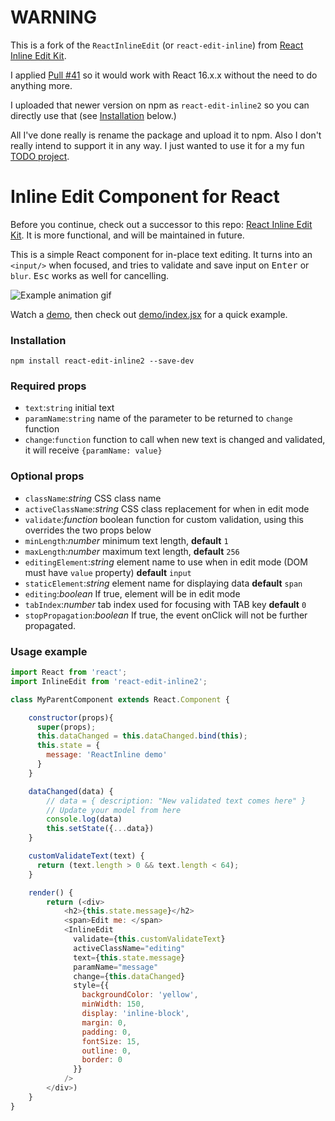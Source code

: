# WARNING

This is a fork of the `ReactInlineEdit` (or `react-edit-inline`) from
[React Inline Edit Kit](https://github.com/kaivi/ReactInlineEdit).

I applied [Pull #41](https://github.com/kaivi/ReactInlineEdit/pull/41)
so it would work with React 16.x.x without the need to do anything more.

I uploaded that newer version on npm as `react-edit-inline2` so you can
directly use that (see [Installation](#installation) below.)

All I've done really is rename the package and upload it to npm. Also
I don't really intend to support it in any way. I just wanted to use
it for a my fun [TODO project](https://github.com/AlexisWilke/todo).


# Inline Edit Component for React

Before you continue, check out a successor to this repo:
[React Inline Edit Kit](https://github.com/kaivi/riek).
It is more functional, and will be maintained in future.

This is a simple React component for in-place text editing. It turns
into an `<input/>` when focused, and tries to validate and save
input on <kbd>Enter</kbd> or `blur`. <kbd>Esc</kbd> works as well
for cancelling.

![Example animation gif](http://i.imgur.com/8vig5m1.gif)

Watch a [demo](http://htmlpreview.github.io/?https://github.com/kaivi/ReactInlineEdit/blob/master/demo/index.html),
then check out [demo/index.jsx](demo/index.jsx) for a quick example.


### Installation

`npm install react-edit-inline2 --save-dev`


### Required props

- `text`:`string` initial text
- `paramName`:`string` name of the parameter to be returned to `change`
function
- `change`:`function` function to call when new text is changed and validated,
it will receive `{paramName: value}`


### Optional props

- `className`:_string_ CSS class name
- `activeClassName`:_string_ CSS class replacement for when in edit mode
- `validate`:_function_ boolean function for custom validation, using this
overrides the two props below
- `minLength`:_number_ minimum text length, **default** `1`
- `maxLength`:_number_ maximum text length, **default** `256`
- `editingElement`:_string_ element name to use when in edit mode (DOM must
have `value` property) **default** `input`
- `staticElement`:_string_ element name for displaying data **default** `span`
- `editing`:_boolean_ If true, element will be in edit mode
- `tabIndex`:_number_ tab index used for focusing with TAB key **default** `0`
- `stopPropagation`:_boolean_ If true, the event onClick will not be further
propagated.


### Usage example

```javascript
import React from 'react';
import InlineEdit from 'react-edit-inline2';

class MyParentComponent extends React.Component {

    constructor(props){
      super(props);
      this.dataChanged = this.dataChanged.bind(this);
      this.state = {
        message: 'ReactInline demo'
      }
    }

    dataChanged(data) {
        // data = { description: "New validated text comes here" }
        // Update your model from here
        console.log(data)
        this.setState({...data})
    }

    customValidateText(text) {
      return (text.length > 0 && text.length < 64);
    }

    render() {
        return (<div>
            <h2>{this.state.message}</h2>
            <span>Edit me: </span>
            <InlineEdit
              validate={this.customValidateText}
              activeClassName="editing"
              text={this.state.message}
              paramName="message"
              change={this.dataChanged}
              style={{
                backgroundColor: 'yellow',
                minWidth: 150,
                display: 'inline-block',
                margin: 0,
                padding: 0,
                fontSize: 15,
                outline: 0,
                border: 0
              }}
            />
        </div>)
    }
}
```
